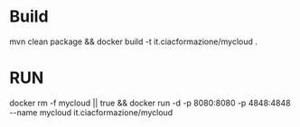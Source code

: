 # Build
mvn clean package && docker build -t it.ciacformazione/mycloud .

# RUN

docker rm -f mycloud || true && docker run -d -p 8080:8080 -p 4848:4848 --name mycloud it.ciacformazione/mycloud 